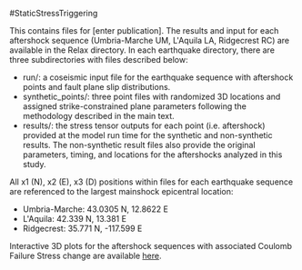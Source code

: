 #StaticStressTriggering

This contains files for [enter publication]. The results and input for each aftershock sequence (Umbria-Marche UM, L'Aquila LA, Ridgecrest RC) are available in the Relax directory. In each earthquake directory, there are three subdirectories with files described below:
- run/: a coseismic input file for the earthquake sequence with aftershock points and fault plane slip distributions. 
- synthetic_points/: three point files with randomized 3D locations and assigned strike-constrained plane parameters following the methodology described in the main text.
- results/: the stress tensor outputs for each point (i.e. aftershock) provided at the model run time for the synthetic and non-synthetic results. The non-synthetic result files also provide the original parameters, timing, and locations for the aftershocks analyzed in this study.

All x1 (N), x2 (E), x3 (D) positions within files for each earthquake sequence are referenced to the largest mainshock epicentral location:
- Umbria-Marche: 43.0305 N, 12.8622 E
- L'Aquila: 42.339 N, 13.381 E
- Ridgecrest: 35.771 N, -117.599 E

Interactive 3D plots for the aftershock sequences with associated Coulomb Failure Stress change are available [here](https://observablehq.com/@cehanagan/aftershock_stress).